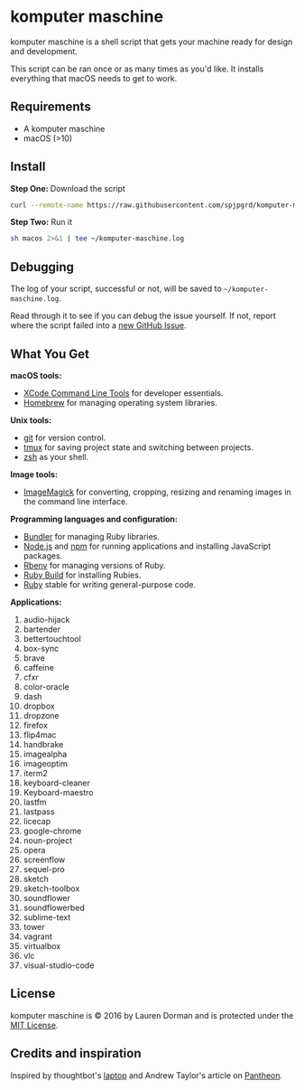 komputer maschine
======

komputer maschine is a shell script that gets your machine ready for design and development.

This script can be ran once or as many times as you'd like. It installs everything that macOS needs to get to work.

## Requirements

* A komputer maschine
* macOS (>10)

## Install

**Step One:** Download the script
```sh
curl --remote-name https://raw.githubusercontent.com/spjpgrd/komputer-maschine/master/macos
```

**Step Two:** Run it
```sh
sh macos 2>&1 | tee ~/komputer-maschine.log
```

## Debugging

The log of your script, successful or not, will be saved to `~/komputer-maschine.log`.

Read through it to see if you can debug the issue yourself.
If not, report where the script failed into a [new GitHub Issue](https://github.com/laurendorman/komputer-maschine/issues/new).

## What You Get

**macOS tools:**

* [XCode Command Line Tools](https://developer.apple.com/xcode/downloads/) for developer essentials.
* [Homebrew](http://brew.sh/) for managing operating system libraries.

**Unix tools:**

* [git](https://git-scm.com/) for version control.
* [tmux](http://tmux.github.io/) for saving project state and switching between projects.
* [zsh](http://www.zsh.org/) as your shell.

**Image tools:**

* [ImageMagick](http://www.imagemagick.org/) for converting, cropping, resizing and renaming images in the command line interface.

**Programming languages and configuration:**

* [Bundler](http://bundler.io/) for managing Ruby libraries.
* [Node.js](http://nodejs.org/) and [npm](https://www.npmjs.org/) for running applications and installing JavaScript packages.
* [Rbenv](https://github.com/sstephenson/rbenv) for managing versions of Ruby.
* [Ruby Build](https://github.com/sstephenson/ruby-build) for installing Rubies.
* [Ruby](https://www.ruby-lang.org/en/) stable for writing general-purpose code.

**Applications:**

1. audio-hijack
2. bartender
3. bettertouchtool
4. box-sync
5. brave
6. caffeine
7. cfxr
8. color-oracle
9. dash
10. dropbox
11. dropzone
12. firefox
13. flip4mac
14. handbrake
15. imagealpha
16. imageoptim
17. iterm2
18. keyboard-cleaner
19. Keyboard-maestro
20. lastfm
21. lastpass
22. licecap
23. google-chrome
24. noun-project
25. opera
26. screenflow
27. sequel-pro
28. sketch
29. sketch-toolbox
30. soundflower
31. soundflowerbed
32. sublime-text
33. tower
34. vagrant
35. virtualbox
36. vlc
37. visual-studio-code

## License

komputer maschine is © 2016 by Lauren Dorman and is protected under the [MIT License].

[MIT License]: LICENSE

## Credits and inspiration

Inspired by thoughtbot's [laptop](https://github.com/thoughtbot/laptop/) and Andrew Taylor's article on [Pantheon](https://pantheon.io/blog/dev-setup-using-homebrew-os-x).
